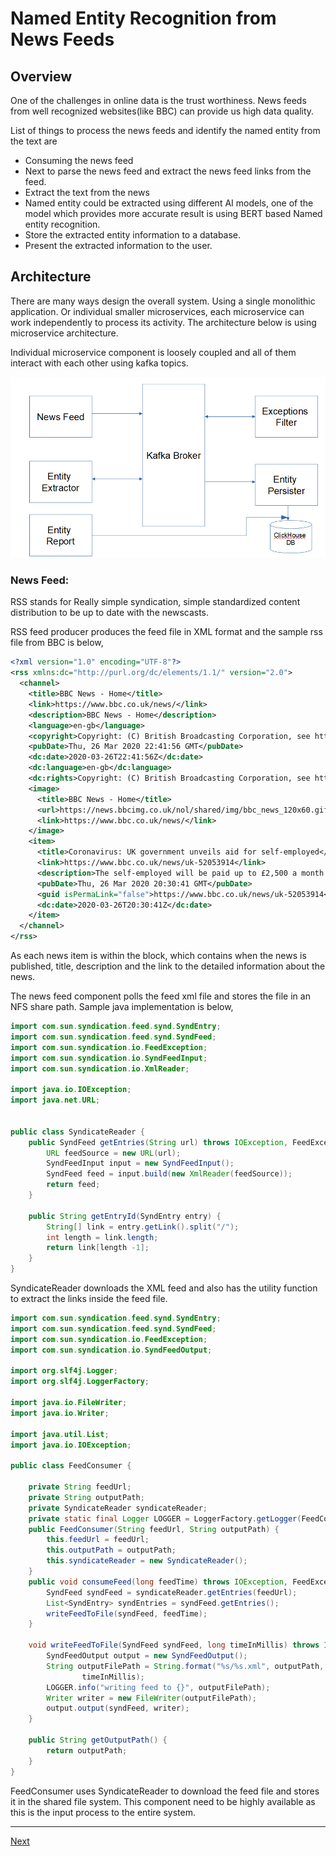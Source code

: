 # Named Entity Recognition from News Feeds

## Overview

One of the challenges in online data is the trust worthiness. News feeds from well recognized websites(like BBC) can provide us high data quality.

List of things to process the news feeds and identify the named entity from the text are

- Consuming the news feed
- Next to parse the news feed and  extract the news feed links from the feed.
- Extract the text from the news
- Named entity could be extracted using different AI models, one of the model which provides more accurate result is using BERT based Named entity recognition.
- Store the extracted entity information to a database.
- Present the extracted information to the user.



## Architecture

There are many ways design the overall system. Using a single monolithic application. Or individual smaller microservices, each microservice can work independently to process its activity. The architecture below is using microservice architecture.

Individual microservice component is loosely coupled and all of them interact with each other using kafka topics.

![](news-feed.PNG)



### News Feed:

RSS stands for Really simple syndication, simple standardized content distribution to be up to date with the newscasts.

RSS feed producer produces the feed file in XML format and the sample rss file from BBC is below,



```xml
<?xml version="1.0" encoding="UTF-8"?>
<rss xmlns:dc="http://purl.org/dc/elements/1.1/" version="2.0">
  <channel>
    <title>BBC News - Home</title>
    <link>https://www.bbc.co.uk/news/</link>
    <description>BBC News - Home</description>
    <language>en-gb</language>
    <copyright>Copyright: (C) British Broadcasting Corporation, see http://news.bbc.co.uk/2/hi/help/rss/4498287.stm for terms and conditions of reuse.</copyright>
    <pubDate>Thu, 26 Mar 2020 22:41:56 GMT</pubDate>
    <dc:date>2020-03-26T22:41:56Z</dc:date>
    <dc:language>en-gb</dc:language>
    <dc:rights>Copyright: (C) British Broadcasting Corporation, see http://news.bbc.co.uk/2/hi/help/rss/4498287.stm for terms and conditions of reuse.</dc:rights>
    <image>
      <title>BBC News - Home</title>
      <url>https://news.bbcimg.co.uk/nol/shared/img/bbc_news_120x60.gif</url>
      <link>https://www.bbc.co.uk/news/</link>
    </image>
    <item>
      <title>Coronavirus: UK government unveils aid for self-employed</title>
      <link>https://www.bbc.co.uk/news/uk-52053914</link>
      <description>The self-employed will be paid up to £2,500 a month to help them cope with the coronavirus crisis.</description>
      <pubDate>Thu, 26 Mar 2020 20:30:41 GMT</pubDate>
      <guid isPermaLink="false">https://www.bbc.co.uk/news/uk-52053914</guid>
      <dc:date>2020-03-26T20:30:41Z</dc:date>
    </item>
  </channel>
</rss>    

```

As each news item is within the <item> block, which contains when the news is published, title, description and the link to the detailed information about the news.



The news feed component polls the feed xml file and stores the file in an NFS share path. Sample java implementation is below,

```java
import com.sun.syndication.feed.synd.SyndEntry;
import com.sun.syndication.feed.synd.SyndFeed;
import com.sun.syndication.io.FeedException;
import com.sun.syndication.io.SyndFeedInput;
import com.sun.syndication.io.XmlReader;

import java.io.IOException;
import java.net.URL;


public class SyndicateReader {
    public SyndFeed getEntries(String url) throws IOException, FeedException {
        URL feedSource = new URL(url);
        SyndFeedInput input = new SyndFeedInput();
        SyndFeed feed = input.build(new XmlReader(feedSource));
        return feed;
    }

    public String getEntryId(SyndEntry entry) {
        String[] link = entry.getLink().split("/");
        int length = link.length;
        return link[length -1];
    }
}
```



SyndicateReader downloads the XML feed and also has the utility function to extract the links inside the feed file.



```java
import com.sun.syndication.feed.synd.SyndEntry;
import com.sun.syndication.feed.synd.SyndFeed;
import com.sun.syndication.io.FeedException;
import com.sun.syndication.io.SyndFeedOutput;

import org.slf4j.Logger;
import org.slf4j.LoggerFactory;

import java.io.FileWriter;
import java.io.Writer;

import java.util.List;
import java.io.IOException;

public class FeedConsumer {

    private String feedUrl;
    private String outputPath;
    private SyndicateReader syndicateReader;
    private static final Logger LOGGER = LoggerFactory.getLogger(FeedConsumer.class);
    public FeedConsumer(String feedUrl, String outputPath) {
        this.feedUrl = feedUrl;
        this.outputPath = outputPath;
        this.syndicateReader = new SyndicateReader();
    }
    public void consumeFeed(long feedTime) throws IOException, FeedException {
        SyndFeed syndFeed = syndicateReader.getEntries(feedUrl);
        List<SyndEntry> syndEntries = syndFeed.getEntries();
        writeFeedToFile(syndFeed, feedTime);
    }

    void writeFeedToFile(SyndFeed syndFeed, long timeInMillis) throws IOException, FeedException {
        SyndFeedOutput output = new SyndFeedOutput();
        String outputFilePath = String.format("%s/%s.xml", outputPath,
                timeInMillis);
        LOGGER.info("writing feed to {}", outputFilePath);
        Writer writer = new FileWriter(outputFilePath);
        output.output(syndFeed, writer);
    }

    public String getOutputPath() {
        return outputPath;
    }
}
```

FeedConsumer uses SyndicateReader to download the feed file and stores it in the shared file system. This component need to be highly available as this is the input process to the entire system.



******

[Next](Feed-Processor.md)



